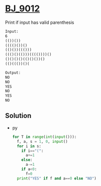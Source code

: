 # [BJ_9012](https://acmicpc.net/problem/9012)

Print if input has valid parenthesis

```txt
Input:
6
(())())
(((()())()
(()())((()))
((()()(()))(((())))()
()()()()(()()())()
(()((())()(

Output:
NO
NO
YES
NO
YES
NO
```

## Solution

* py

  ```py
  for T in range(int(input())):
    f, a, s = 1, 0, input()
    for i in s:
      if i=="(":
        a+=1
      else:
        a-=1
      if a<0:
        f=0
    print("YES" if f and a==0 else "NO")
  ```
